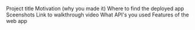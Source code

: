 Project title
Motivation (why you made it)
Where to find the deployed app
Sceenshots
Link to walkthrough video
What API's you used
Features of the web app
